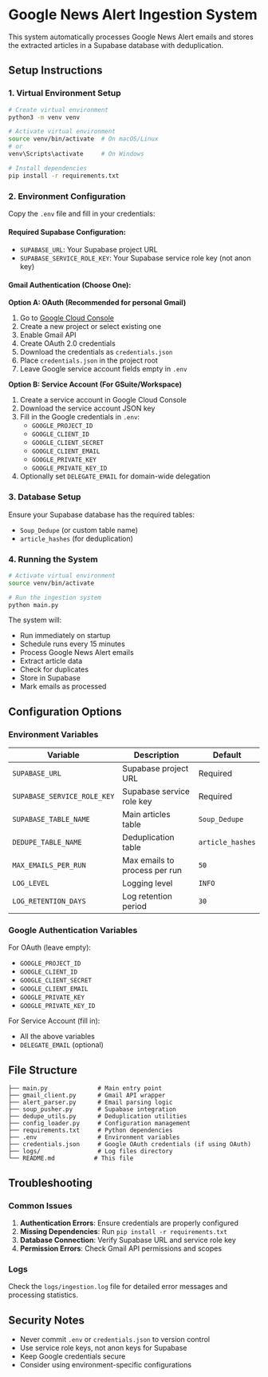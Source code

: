 # Google News Alert Ingestion System

This system automatically processes Google News Alert emails and stores the extracted articles in a Supabase database with deduplication.

## Setup Instructions

### 1. Virtual Environment Setup

```bash
# Create virtual environment
python3 -m venv venv

# Activate virtual environment
source venv/bin/activate  # On macOS/Linux
# or
venv\Scripts\activate     # On Windows

# Install dependencies
pip install -r requirements.txt
```

### 2. Environment Configuration

Copy the `.env` file and fill in your credentials:

#### Required Supabase Configuration:
- `SUPABASE_URL`: Your Supabase project URL
- `SUPABASE_SERVICE_ROLE_KEY`: Your Supabase service role key (not anon key)

#### Gmail Authentication (Choose One):

**Option A: OAuth (Recommended for personal Gmail)**
1. Go to [Google Cloud Console](https://console.cloud.google.com/)
2. Create a new project or select existing one
3. Enable Gmail API
4. Create OAuth 2.0 credentials
5. Download the credentials as `credentials.json`
6. Place `credentials.json` in the project root
7. Leave Google service account fields empty in `.env`

**Option B: Service Account (For GSuite/Workspace)**
1. Create a service account in Google Cloud Console
2. Download the service account JSON key
3. Fill in the Google credentials in `.env`:
   - `GOOGLE_PROJECT_ID`
   - `GOOGLE_CLIENT_ID`
   - `GOOGLE_CLIENT_SECRET`
   - `GOOGLE_CLIENT_EMAIL`
   - `GOOGLE_PRIVATE_KEY`
   - `GOOGLE_PRIVATE_KEY_ID`
4. Optionally set `DELEGATE_EMAIL` for domain-wide delegation

### 3. Database Setup

Ensure your Supabase database has the required tables:
- `Soup_Dedupe` (or custom table name)
- `article_hashes` (for deduplication)

### 4. Running the System

```bash
# Activate virtual environment
source venv/bin/activate

# Run the ingestion system
python main.py
```

The system will:
- Run immediately on startup
- Schedule runs every 15 minutes
- Process Google News Alert emails
- Extract article data
- Check for duplicates
- Store in Supabase
- Mark emails as processed

## Configuration Options

### Environment Variables

| Variable | Description | Default |
|----------|-------------|---------|
| `SUPABASE_URL` | Supabase project URL | Required |
| `SUPABASE_SERVICE_ROLE_KEY` | Supabase service role key | Required |
| `SUPABASE_TABLE_NAME` | Main articles table | `Soup_Dedupe` |
| `DEDUPE_TABLE_NAME` | Deduplication table | `article_hashes` |
| `MAX_EMAILS_PER_RUN` | Max emails to process per run | `50` |
| `LOG_LEVEL` | Logging level | `INFO` |
| `LOG_RETENTION_DAYS` | Log retention period | `30` |

### Google Authentication Variables

For OAuth (leave empty):
- `GOOGLE_PROJECT_ID`
- `GOOGLE_CLIENT_ID`
- `GOOGLE_CLIENT_SECRET`
- `GOOGLE_CLIENT_EMAIL`
- `GOOGLE_PRIVATE_KEY`
- `GOOGLE_PRIVATE_KEY_ID`

For Service Account (fill in):
- All the above variables
- `DELEGATE_EMAIL` (optional)

## File Structure

```
├── main.py              # Main entry point
├── gmail_client.py      # Gmail API wrapper
├── alert_parser.py      # Email parsing logic
├── soup_pusher.py       # Supabase integration
├── dedupe_utils.py      # Deduplication utilities
├── config_loader.py     # Configuration management
├── requirements.txt     # Python dependencies
├── .env                 # Environment variables
├── credentials.json     # Google OAuth credentials (if using OAuth)
├── logs/                # Log files directory
└── README.md           # This file
```

## Troubleshooting

### Common Issues

1. **Authentication Errors**: Ensure credentials are properly configured
2. **Missing Dependencies**: Run `pip install -r requirements.txt`
3. **Database Connection**: Verify Supabase URL and service role key
4. **Permission Errors**: Check Gmail API permissions and scopes

### Logs

Check the `logs/ingestion.log` file for detailed error messages and processing statistics.

## Security Notes

- Never commit `.env` or `credentials.json` to version control
- Use service role keys, not anon keys for Supabase
- Keep Google credentials secure
- Consider using environment-specific configurations 
